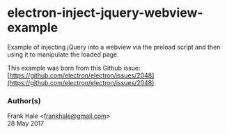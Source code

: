 # electron-inject-jquery-webview-example
Example of injecting jQuery into a webview via the preload script and then using it to manipulate the loaded page.

This example was born from this Github issue: [https://github.com/electron/electron/issues/2048](https://github.com/electron/electron/issues/2048)

### Author(s)

Frank Hale &lt;<frankhale@gmail.com>&gt;  
28 May 2017
